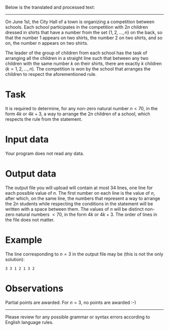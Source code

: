 Below is the translated and processed text:

---

On June 1st, the City Hall of a town is organizing a competition between schools. Each school participates in the competition with $2n$ children dressed in shirts that have a number from the set $\{1, 2, \ldots, n\}$ on the back, so that the number $1$ appears on two shirts, the number $2$ on two shirts, and so on, the number $n$ appears on two shirts.

The leader of the group of children from each school has the task of arranging all the children in a straight line such that between any two children with the same number $k$ on their shirts, there are exactly $k$ children $(k=1, 2, \ldots, n)$. The competition is won by the school that arranges the children to respect the aforementioned rule.

# Task
It is required to determine, for any non-zero natural number $n<70$, in the form $4k$ or $4k+3$, a way to arrange the $2n$ children of a school, which respects the rule from the statement.

# Input data
Your program does not read any data.

# Output data
The output file you will upload will contain at most $34$ lines, one line for each possible value of $n$. The first number on each line is the value of $n$, after which, on the same line, the numbers that represent a way to arrange the $2n$ students while respecting the conditions in the statement will be written with a space between them. The values of $n$ will be distinct non-zero natural numbers $< 70$, in the form $4k$ or $4k+3$. The order of lines in the file does not matter.

# Example
The line corresponding to $n=3$ in the output file may be (this is not the only solution):
```
3 3 1 2 1 3 2
```

# Observations
Partial points are awarded. For $n=3$, no points are awarded :-)

---

Please review for any possible grammar or syntax errors according to English language rules.